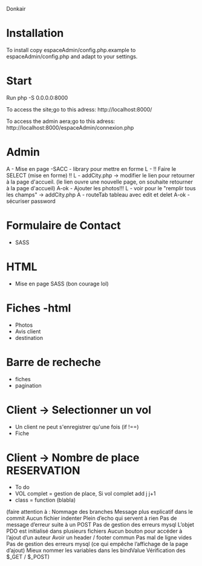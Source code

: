 Donkair

# Installation
To install copy espaceAdmin/config.php.example to espaceAdmin/config.php and adapt to your settings.

# Start
Run php -S 0.0.0.0:8000

 To access the site;go to this adress:
  http://localhost:8000/

 To access the admin aera;go to this adress:
 http://localhost:8000/espaceAdmin/connexion.php





#  Admin
A - Mise en page -SACC - library pour mettre en forme
L - !! Faire le SELECT (mise en forme) !!
L - addCity.php -> modifier le lien pour retourner à la page d'accueil. (le lien ouvre une nouvelle page, on souhaite retourner à la page d'accueil)
A-ok - Ajouter les photos!!!
L - voir pour le "remplir tous les champs" -> addCity.php
A - routeTab tableau avec edit et delet
A-ok - sécuriser password  


# Formulaire de Contact
- SASS

# HTML
- Mise en page  SASS (bon courage lol)


# Fiches -html
- Photos
- Avis client
- destination

# Barre de recheche
- fiches
- pagination

# Client -> Selectionner un vol 
- Un client ne peut s'enregistrer qu'une fois (if !==)
- Fiche

# Client -> Nombre de place RESERVATION
- To do 
- VOL complet = gestion de place, Si vol complet add j j+1
- class = function (blabla)



(faire attention à :
Nommage des branches
Message plus explicatif dans le commit
Aucun fichier indenter
Plein d’echo qui servent à rien
Pas de message d’erreur suite à un POST
Pas de gestion des erreurs mysql
L’objet PDO est initialisé dans plusieurs fichiers
Aucun bouton pour accéder à l’ajout d’un auteur
Avoir un header / footer commun
Pas mal de ligne vides
Pas de gestion des erreurs mysql (ce qui empêche l’affichage de la page d’ajout)
Mieux nommer les variables dans les bindValue
Vérification des $_GET / $_POST)
